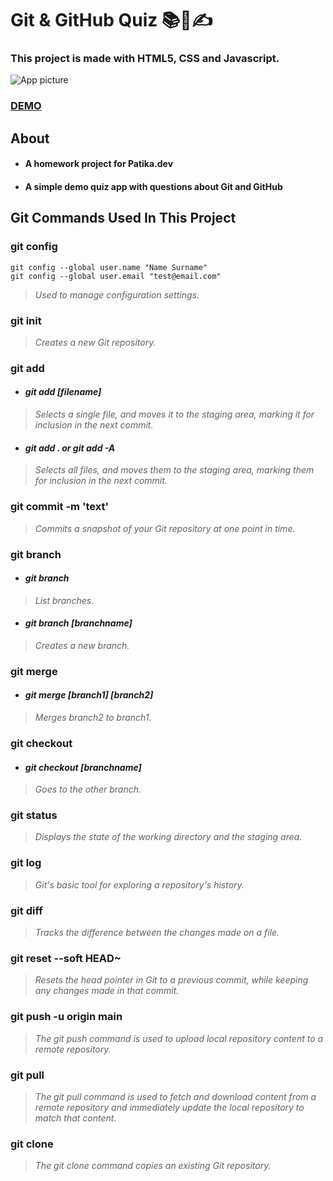 #  Git & GitHub Quiz 📚📝✍️
### This project is made with HTML5, CSS and Javascript.
![App picture](https://github.com/haruntasci/patikaodev01/assets/99567926/674dcb83-fc56-45d1-80f9-ec287a39d736)
### [DEMO](https://youtu.be/0Uc6YrK3b8A)

## About
* #### A homework project for Patika.dev
* #### A simple demo quiz app with questions about Git and GitHub

## Git Commands Used In This Project

### git config

 ```
 git config --global user.name "Name Surname" 
 git config --global user.email "test@email.com"
 
```
> *Used to manage configuration settings.*

### git init
> *Creates a new Git repository.*
 
 ### git add
- #### *git add [filename]*
 > *Selects a single file, and moves it to the staging area, marking it for inclusion in the next commit.*
- ####  *git add . or git add -A*  
 > *Selects all files, and moves them to the staging area, marking them for inclusion in the next commit.*
  
  
### git commit -m 'text'
>*Commits a snapshot of your Git repository at one point in time.*

### git branch
- #### *git branch*
>*List branches.*
- #### *git branch [branchname]*
>*Creates a new branch.*

### git merge
- #### *git merge [branch1] [branch2]*
>*Merges branch2 to branch1.*

### git checkout
- #### *git checkout [branchname]*
>*Goes to the other branch.*

### git status
>*Displays the state of the working directory and the staging area.*
### git log
>*Git's basic tool for exploring a repository's history.*

### git diff
>*Tracks the difference between the changes made on a file.*
### git reset --soft HEAD~
>*Resets the head pointer in Git to a previous commit, while keeping any changes made in that commit.*

### git push -u origin main
>*The git push command is used to upload local repository content to a remote repository.*
### git pull
>*The git pull command is used to fetch and download content from a remote repository and immediately update the local repository to match that content.*
### git clone
>*The git clone command copies an existing Git repository.*
